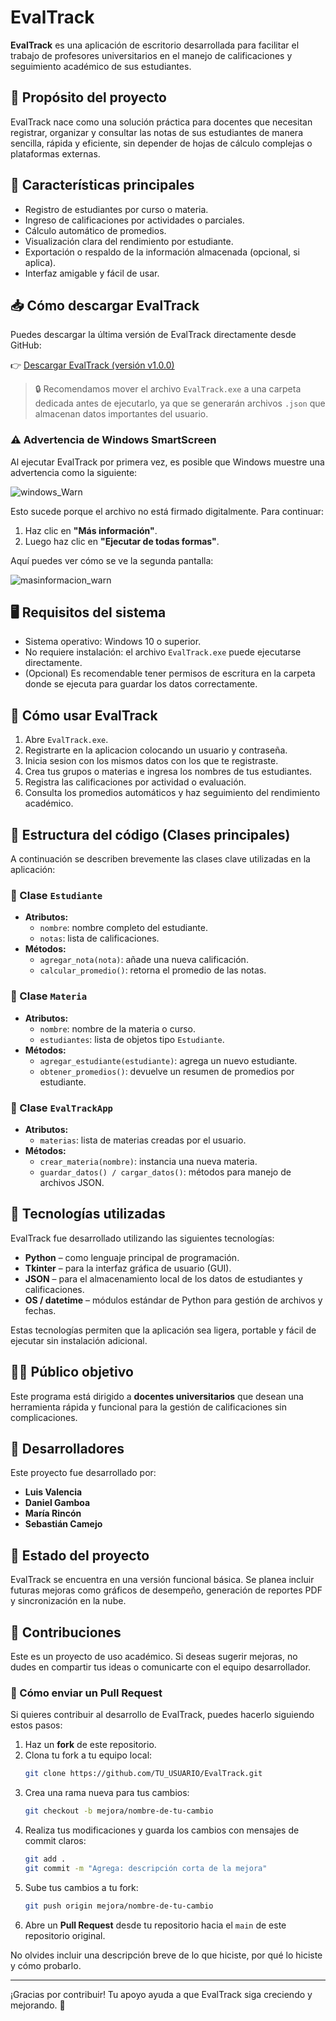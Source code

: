 
# EvalTrack

**EvalTrack** es una aplicación de escritorio desarrollada para facilitar el trabajo de profesores universitarios en el manejo de calificaciones y seguimiento académico de sus estudiantes.

## 📌 Propósito del proyecto

EvalTrack nace como una solución práctica para docentes que necesitan registrar, organizar y consultar las notas de sus estudiantes de manera sencilla, rápida y eficiente, sin depender de hojas de cálculo complejas o plataformas externas.

## 🧩 Características principales

- Registro de estudiantes por curso o materia.
- Ingreso de calificaciones por actividades o parciales.
- Cálculo automático de promedios.
- Visualización clara del rendimiento por estudiante.
- Exportación o respaldo de la información almacenada (opcional, si aplica).
- Interfaz amigable y fácil de usar.

## 📥 Cómo descargar EvalTrack

Puedes descargar la última versión de EvalTrack directamente desde GitHub:

   👉 [Descargar EvalTrack (versión v1.0.0)](https://github.com/Ozaroooo/EvalTrack/releases/download/v1.0.0/EvalTrack.exe)

> 🔒 Recomendamos mover el archivo `EvalTrack.exe` a una carpeta dedicada antes de ejecutarlo, ya que se generarán archivos `.json` que almacenan datos importantes del usuario.

### ⚠️ Advertencia de Windows SmartScreen

Al ejecutar EvalTrack por primera vez, es posible que Windows muestre una advertencia como la siguiente:

![windows_Warn](https://github.com/user-attachments/assets/55576d1c-7ff7-4526-b251-c27ee80d5b27)


Esto sucede porque el archivo no está firmado digitalmente. Para continuar:

1. Haz clic en **"Más información"**.
2. Luego haz clic en **"Ejecutar de todas formas"**.

Aquí puedes ver cómo se ve la segunda pantalla:

![masinformacion_warn](https://github.com/user-attachments/assets/685f40f3-8ba4-4282-a7c5-e47af1f959f8)


## 🖥️ Requisitos del sistema

- Sistema operativo: Windows 10 o superior.
- No requiere instalación: el archivo `EvalTrack.exe` puede ejecutarse directamente.
- (Opcional) Es recomendable tener permisos de escritura en la carpeta donde se ejecuta para guardar los datos correctamente.

## 🚀 Cómo usar EvalTrack

1. Abre `EvalTrack.exe`.
2. Registrarte en la aplicacion colocando un usuario y contraseña.
3. Inicia sesion con los mismos datos con los que te registraste.
4. Crea tus grupos o materias e ingresa los nombres de tus estudiantes.
5. Registra las calificaciones por actividad o evaluación.
6. Consulta los promedios automáticos y haz seguimiento del rendimiento académico.

## 🧱 Estructura del código (Clases principales)

A continuación se describen brevemente las clases clave utilizadas en la aplicación:

### 📄 Clase `Estudiante`

- **Atributos:**
  - `nombre`: nombre completo del estudiante.
  - `notas`: lista de calificaciones.
- **Métodos:**
  - `agregar_nota(nota)`: añade una nueva calificación.
  - `calcular_promedio()`: retorna el promedio de las notas.

### 📄 Clase `Materia`

- **Atributos:**
  - `nombre`: nombre de la materia o curso.
  - `estudiantes`: lista de objetos tipo `Estudiante`.
- **Métodos:**
  - `agregar_estudiante(estudiante)`: agrega un nuevo estudiante.
  - `obtener_promedios()`: devuelve un resumen de promedios por estudiante.

### 📄 Clase `EvalTrackApp`

- **Atributos:**
  - `materias`: lista de materias creadas por el usuario.
- **Métodos:**
  - `crear_materia(nombre)`: instancia una nueva materia.
  - `guardar_datos() / cargar_datos()`: métodos para manejo de archivos JSON.
    
## 🧪 Tecnologías utilizadas

EvalTrack fue desarrollado utilizando las siguientes tecnologías:

- **Python** – como lenguaje principal de programación.
- **Tkinter** – para la interfaz gráfica de usuario (GUI).
- **JSON** – para el almacenamiento local de los datos de estudiantes y calificaciones.
- **OS / datetime** – módulos estándar de Python para gestión de archivos y fechas.

Estas tecnologías permiten que la aplicación sea ligera, portable y fácil de ejecutar sin instalación adicional.


## 👨‍🏫 Público objetivo

Este programa está dirigido a **docentes universitarios** que desean una herramienta rápida y funcional para la gestión de calificaciones sin complicaciones.

## 👥 Desarrolladores

Este proyecto fue desarrollado por:

- **Luis Valencia**
- **Daniel Gamboa**
- **María Rincón**
- **Sebastián Camejo**

## 📂 Estado del proyecto

EvalTrack se encuentra en una versión funcional básica. Se planea incluir futuras mejoras como gráficos de desempeño, generación de reportes PDF y sincronización en la nube.

## 🤝 Contribuciones

Este es un proyecto de uso académico. Si deseas sugerir mejoras, no dudes en compartir tus ideas o comunicarte con el equipo desarrollador.

### 📌 Cómo enviar un Pull Request

Si quieres contribuir al desarrollo de EvalTrack, puedes hacerlo siguiendo estos pasos:

1. Haz un **fork** de este repositorio.
2. Clona tu fork a tu equipo local:
   ```bash
   git clone https://github.com/TU_USUARIO/EvalTrack.git
   ```
3. Crea una rama nueva para tus cambios:
   ```bash
   git checkout -b mejora/nombre-de-tu-cambio
   ```
4. Realiza tus modificaciones y guarda los cambios con mensajes de commit claros:
   ```bash
   git add .
   git commit -m "Agrega: descripción corta de la mejora"
   ```
5. Sube tus cambios a tu fork:
   ```bash
   git push origin mejora/nombre-de-tu-cambio
   ```
6. Abre un **Pull Request** desde tu repositorio hacia el `main` de este repositorio original.

No olvides incluir una descripción breve de lo que hiciste, por qué lo hiciste y cómo probarlo.

---

¡Gracias por contribuir! Tu apoyo ayuda a que EvalTrack siga creciendo y mejorando. 🚀
